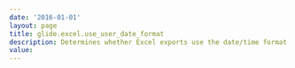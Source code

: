 ```yaml
---
date: '2016-01-01'
layout: page
title: glide.excel.use_user_date_format
description: Determines whether Excel exports use the date/time format specified in a user's profile (true). If false, exports use the instance date/time format defined by the glide.sys.date_formatproperty.
value:  
---
```

